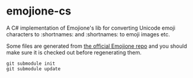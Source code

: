 # emojione-cs

A C# implementation of Emojione's lib for converting Unicode emoji characters to :shortnames: and :shortnames: to emoji images etc. 

Some files are generated from [the official Emojione repo](https://github.com/Ranks/emojione) and you should make sure it is checked out before regenerating them.

```git submodule init```  
```git submodule update```

